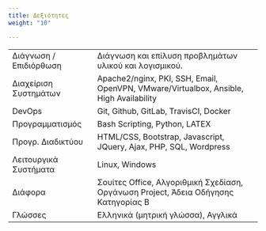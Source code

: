 ```yaml
---
title: Δεξιότητες
weight: "10"

---
```

<table class="tableres">
   <tbody>
      <tr>
         <td>Διάγνωση / Επιδιόρθωση</td>
         <td>Διάγνωση και επίλυση προβλημάτων υλικού και λογισμικού.</td>
      </tr>
      <tr>
         <td>Διαχείριση Συστημάτων</td>
         <td>Apache2/nginx, PKI, SSH, Email, OpenVPN, VMware/Virtualbox, Ansible, High Availability</td>
      </tr>
      <tr>
         <td>DevOps</td>
         <td>Git, Github, GitLab, TravisCI, Docker</td>
      </tr>
      <tr>
         <td>Προγραμματισμός</td>
         <td>Bash Scripting, Python, LATEX</td>
      </tr>
      <tr>
         <td>Προγρ. Διαδικτύου</td>
         <td>HTML/CSS, Bootstrap, Javascript, JQuery, Ajax, PHP, SQL, Wordpress</td>
      </tr>
      <tr>
         <td>Λειτουργικά Συστήματα</td>
         <td>Linux, Windows</td>
      </tr>
      <tr>
         <td>Διάφορα</td>
         <td>Σουίτες Office, Αλγοριθμική Σχεδίαση, Οργάνωση Project, Άδεια Οδήγησης Κατηγορίας Β</td>
      </tr>
      <tr>
         <td>Γλώσσες</td>
         <td>Ελληνικά (μητρική γλώσσα), Αγγλικά</td>
      </tr>
   </tbody>
</table>

